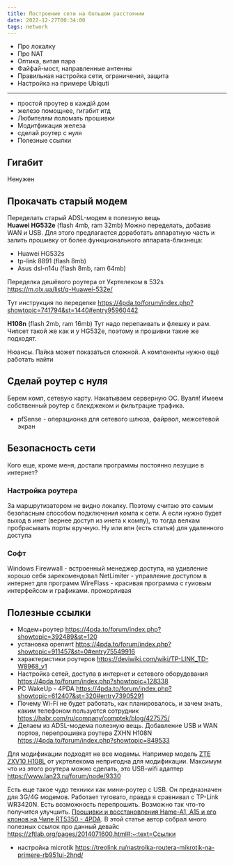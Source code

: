 ```yaml
---
title: Построение сети на большом расстоянии
date: 2022-12-27T00:34:00
tags: network
---
```



- Про локалку
- Про NAT
- Оптика, витая пара
- Файфай-мост, направленные антенны
- Правильная настройка сети, ограничения, защита
- Настройка на примере Ubiquti

---

- простой проутер в каждій дом
- железо помощнее, гигабит итд
- Любителям поломать прошивки
- Модитфикация железа
- сделай роутер с нуля
- Полезные ссылки


## Гигабит
Ненужен

## Прокачать старый модем
Переделать старый ADSL-модем в полезную вещь  
**Huawei HG532e** (flash 4mb, ram 32mb)
Можно переделать, добавив WAN и USB.
Для этого предлагается доработать аппаратную 
часть и залить прошивку от более функционального 
аппарата-близнеца:
- Huawei HG532s
- tp-link 8891 (flash 8mb)
- Asus dsl-n14u (flash 8mb, ram 64mb)

Переделка дешёвого роутера от Укртелеком в 532s <https://m.olx.ua/list/q-Huawei-532e/>

Тут инструкция по переделке <https://4pda.to/forum/index.php?showtopic=741794&st=1440#entry95960442>

**H108n** (flash 2mb, ram 16mb)
Тут надо перепаивать и флешку и рам. Чипсет такой же как и у HG532e, поэтому и прошивки такие же подходят. 


Нюансы. Пайка может показаться сложной. А компоненты нужно ещё работать найти 

## Сделай роутер с нуля
Берем комп, сетевую карту. Накатываем серверную ОС. Вуаля! Имеем собственный роутер с блекджеком и фильтрацие трафика.
- pfSense - операционка для сетевого шлюза, файрвол, межсетевой экран


## Безопасность сети

Кого еще, кроме меня, достали программы постоянно лезущие в интернет? 

### Настройка роутера
За маршрутизатором не видно локалку. Поэтому считаю это самым безопасным способом подключения компа к сети. А если нужно будет выход в инет (вернее доступ из инета к компу), то тогда велкам пробрасывать порты вручную. Ну или впн (есть статья) для удаленного доступа

### Софт
Windows Firewwall - встроенный менеджер доступа, на удивление хорошо себя зарекомендовал
NetLimiter - управление доступом в интернет для программ
WireFlass - красивая программа с гуиовым интерфейсом и графиками. прожорливая





## Полезные ссылки
- Модем+роутер <https://4pda.to/forum/index.php?showtopic=392489&st=120>
- установка openwrt <https://4pda.to/forum/index.php?showtopic=911457&st=0#entry75549916>
- характеристики роутеров <https://deviwiki.com/wiki/TP-LINK_TD-W8968_v1>
- Настройка сетей, доступа в интернет и сетевого оборудования <https://4pda.to/forum/index.php?showtopic=128338>
- PC WakeUp - 4PDA <https://4pda.to/forum/index.php?showtopic=612407&st=320#entry73905291>
- Почему Wi-Fi не будет работать, как планировалось, и зачем знать, каким телефоном пользуется сотрудник <https://habr.com/ru/company/comptek/blog/427575/>
- Делаем из ADSL-модема полезную вещь. Добавление USB и WAN портов, перепрошивка роутера ZXHN H108N <https://4pda.to/forum/index.php?showtopic=849533>

Для модификации подходят не все модемы. Например модель [ZTE ZXV10 H108L](https://4pda.to/forum/index.php?showtopic=685776&st=60) от укртелекома непригодна для модификации. Максимум что из этого роутера можно сделать, это USB-wifi адаптер <https://www.lan23.ru/forum/node/9330>


Есть еще такое чудо техники как мини-роутер с USB. Он предназначен для 3G/4G модемов. Работает туговато, правда я сравнивал с TP-Link WR3420N. Есть возможность перепрошить. Возможно так что-то получится улучшить. [Прошивки и восстановления Hame-A1, A15 и его клонов на Чипе RT5350 - 4PDA](https://4pda.to/forum/index.php?showtopic=730274&st=0#entry47668325). В этой статье автор собрал много полезных ссылок про данный девайс <https://zftlab.org/pages/2014071600.html#:~:text=Ссылки>


- настройка microtik <https://treolink.ru/nastroika-routera-mikrotik-na-primere-rb951ui-2hnd/>

